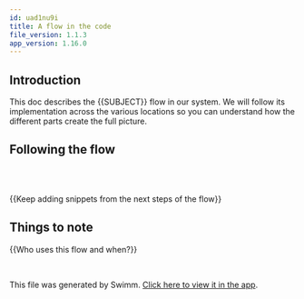 ```yaml
---
id: uad1nu9i
title: A flow in the code
file_version: 1.1.3
app_version: 1.16.0
---
```


## Introduction
This doc describes the {{SUBJECT}} flow in our system. We will follow its implementation across the various locations so you can understand how the different parts create the full picture.

## Following the flow

<br/>



<br/>

{{Keep adding snippets from the next steps of the flow}}

## Things to note
{{Who uses this flow and when?}}

<br/>

This file was generated by Swimm. [Click here to view it in the app](https://swimm-web-app.web.app/repos/Z2l0aHViJTNBJTNBZWNvbW0lM0ElM0Ftb3NoaWtzd2ltbQ==/docs/uad1nu9i).
